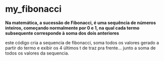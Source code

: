 # my_fibonacci

<b> Na matemática, a sucessão de Fibonacci, é uma sequência de números inteiros, começando normalmente por 0 e 1, na qual cada termo subsequente corresponde à soma dos dois anteriores </b>


este código cria a sequencia de fibonacci, soma todos os valores gerado a partir do termo e exibir os 4 últimos t de traz pra frente... junto a soma de todos os valores da sequencia.



